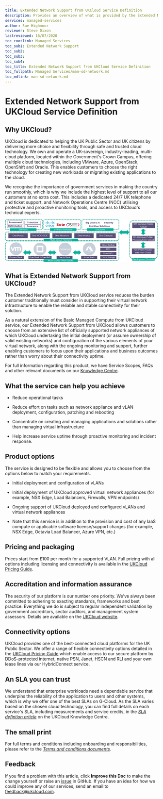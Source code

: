 ```yaml
---
title: Extended Network Support from UKCloud Service Definition
description: Provides an overview of what is provided by the Extended Network Support from UKCloud service
services: managed-services
author: Sue Highmoor
reviewer: Steve Dixon
lastreviewed: 16/07/2020
toc_rootlink: Managed Services
toc_sub1: Extended Network Support
toc_sub2:
toc_sub3:
toc_sub4:
toc_title: Extended Network Support from UKCloud Service Definition
toc_fullpath: Managed Services/man-sd-network.md
toc_mdlink: man-sd-network.md
---
```


# Extended Network Support from UKCloud Service Definition

## Why UKCloud?

UKCloud is dedicated to helping the UK Public Sector and UK citizens by delivering more choice and flexibility through safe and trusted cloud technology. We own and operate a UK-sovereign, industry-leading, multi-cloud platform, located within the Government's Crown Campus, offering multiple cloud technologies, including VMware, Azure, OpenStack, OpenShift and Oracle. This enables customers to choose the right technology for creating new workloads or migrating existing applications to the cloud.

We recognise the importance of government services in making the country run smoothly, which is why we include the highest level of support to all our customers at no extra cost. This includes a dedicated 24/7 UK telephone and ticket support, and Network Operations Centre (NOC) utilising protective and proactive monitoring tools, and access to UKCloud's technical experts.

![UKCloud services](images/ukc-services.png)

## What is Extended Network Support from UKCloud?

The Extended Network Support from UKCloud service reduces the burden customer traditionally must consider in supporting their virtual network infrastructure to enable the reliable and stable connectivity for their solution.

As a natural extension of the Basic Managed Compute from UKCloud service, our Extended Network Support from UKCloud allows customers to choose from an extensive list of officially supported network appliances of which UKCloud undertaking the initial deployment (or assume ownership of valid existing networks) and configuration of the various elements of your virtual network, along with the ongoing monitoring and support, further enabling customers to focus upon their applications and business outcomes rather than worry about their connectivity uptime.

For full information regarding this product, we have Service Scopes, FAQs and other relevant documents on our [Knowledge Centre](https://docs.ukcloud.com).

## What the service can help you achieve

- Reduce operational tasks

- Reduce effort on tasks such as network appliance and vLAN deployment, configuration, patching and rebooting

- Concentrate on creating and managing applications and solutions rather than managing virtual infrastructure

- Help increase service uptime through proactive monitoring and incident response.

## Product options

The service is designed to be flexible and allows you to choose from the options below to match your requirements.

- Initial deployment and configuration of vLANs

- Initial deployment of UKCloud approved virtual network appliances (for example, NSX Edge, Load Balancers, Firewalls, VPN endpoints)

- Ongoing support of UKCloud deployed and configured vLANs and virtual network appliances

- Note that this service is in addition to the provision and cost of any IaaS compute or applicable software license/support charges (for example, NSX Edge, Octavia Load Balancer, Azure VPN, etc.)

## Pricing and packaging

Prices start from £100 per month for a supported VLAN. Full pricing with all options including licensing and connectivity is available in the [UKCloud Pricing Guide](https://ukcloud.com/pricing-guide).

## Accreditation and information assurance

The security of our platform is our number one priority. We've always been committed to adhering to exacting standards, frameworks and best practice. Everything we do is subject to regular independent validation by government accreditors, sector auditors, and management system assessors. Details are available on the [UKCloud website](https://ukcloud.com/governance/).

## Connectivity options

UKCloud provides one of the best-connected cloud platforms for the UK Public Sector. We offer a range of flexible connectivity options detailed in the [UKCloud Pricing Guide](https://ukcloud.com/pricing-guide) which enable access to our secure platform by DDoS-protected internet, native PSN, Janet, HSCN and RLI and your own lease lines via our HybridConnect service.

## An SLA you can trust

We understand that enterprise workloads need a dependable service that underpins the reliability of the application to users and other systems, which is why we offer one of the best SLAs on G-Cloud. As the SLA varies based on the chosen cloud technology, you can find full details on each service's SLA, including measurements and service credits, in the [*SLA defintion article*](../other/other-ref-sla-definition.md) on the UKCloud Knowledge Centre.

## The small print

For full terms and conditions including onboarding and responsibilities, please refer to the [*Terms and conditions documents*](../other/other-ref-terms-and-conditions.md).

## Feedback

If you find a problem with this article, click **Improve this Doc** to make the change yourself or raise an [issue](https://github.com/UKCloud/documentation/issues) in GitHub. If you have an idea for how we could improve any of our services, send an email to <feedback@ukcloud.com>.

